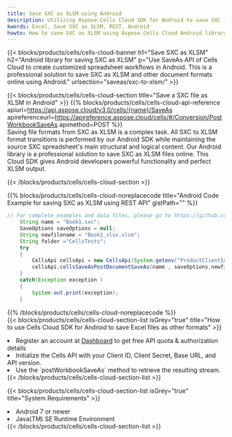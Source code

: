 ```yaml
---
title: Save SXC as XLSM using Android 
description: Utilizing Aspose.Cells Cloud SDK for Android to save SXC format file as XLSM format file. 
kwords: Excel, Save SXC as XLSM, REST, Android
howto: How to save SXC as XLSM using Aspose.Cells Cloud Android library.
---
```



{{< blocks/products/cells/cells-cloud-banner h1="Save SXC as XLSM" h2="Android library for saving SXC as XLSM" p="Use SaveAs API of Cells Cloud to create customized spreadsheet workflows in Android. This is a professional solution to save SXC as XLSM and other document formats online using Android." urlsection="saveas/sxc-to-xlsm/" >}}

{{< blocks/products/cells/cells-cloud-section  title="Save a SXC file as XLSM in Android" >}}
{{% blocks/products/cells/cells-cloud-api-reference  apiurl=https://api.aspose.cloud/v3.0/cells/{name}/SaveAs  apireferenceurl=https://apireference.aspose.cloud/cells/#/Conversion/PostWorkbookSaveAs  apimethod=POST %}}
<br/>
Saving file formats from SXC as XLSM is a complex task. All SXC to XLSM format transitions is performed by our Android SDK while maintaining the source SXC spreadsheet's main structural and logical content. Our Android library is a professional solution to save SXC as XLSM files online. This Cloud SDK gives Android developers powerful functionality and perfect XLSM output.

{{< /blocks/products/cells/cells-cloud-section >}}

{{% blocks/products/cells/cells-cloud-noreplacecode title="Android Code Example for saving SXC as XLSM using REST API" gistPath="" %}}
  
```java
// For complete examples and data files, please go to https://github.com/aspose-cells-cloud/aspose-cells-cloud-android/
    String name = "Book1.sxc";
    SaveOptions saveOptions = null;
    String newfilename = "Book1_xlsx.xlsm";
    String folder ="CellsTests";
    try
    {
        CellsApi cellsApi = new CellsApi(System.getenv("ProductClientId"), System.getenv("ProductClientSecret"));
        cellsApi.cellsSaveAsPostDocumentSaveAs(name , saveOptions,newfilename,false,false,folder,null,null,null,true);                       
    }
    catch(Exception exception )
    {
        System.out.print(exception);
    }
```
  
{{% /blocks/products/cells/cells-cloud-noreplacecode  %}}
<br/>
{{< blocks/products/cells/cells-cloud-section-list isGrey="true"  title="How to use Cells Cloud SDK for Android to save Excel files as other formats" >}}
<li>Register an account at <a href="https://dashboard.aspose.cloud/">Dashboard</a> to get free API quota & authorization details</li>
<li>Initialize the Cells API with your Client ID, Client Secret, Base URL, and API version.</li>
<li>Use the `postWorkbookSaveAs` method to retrieve the resulting stream.</li>
{{< /blocks/products/cells/cells-cloud-section-list >}}

{{< blocks/products/cells/cells-cloud-section-list isGrey="true"  title="System Requirements" >}}
<li>Android 7 or newer</li>
<li>Java(TM) SE Runtime Environment</li>
{{< /blocks/products/cells/cells-cloud-section-list >}}
